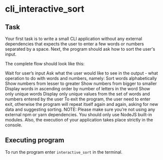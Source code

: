 # cli_interactive_sort

## Task
Your first task is to write a small CLI application without any external dependencies that expects the user to enter a few words or numbers separated by a space. Next, the program should ask how to sort the user's input.

The complete flow should look like this:

Wait for user’s input
Ask what the user would like to see in the output - what operation to do with words and numbers, namely:
Sort words alphabetically
Show numbers from lesser to greater
Show numbers from bigger to smaller
Display words in ascending order by number of letters in the word
Show only unique words
Display only unique values from the set of words and numbers entered by the user
To exit the program, the user need to enter exit, otherwise the program will repeat itself again and again, asking for new data and suggesting sorting.
NOTE: Please make sure you’re not using any external npm or yarn dependencies. You should only use NodeJS built-in modules. Also, the execution of your application takes place strictly in the console.

## Executing program
To run the program enter `interactive_sort` in the terminal.
